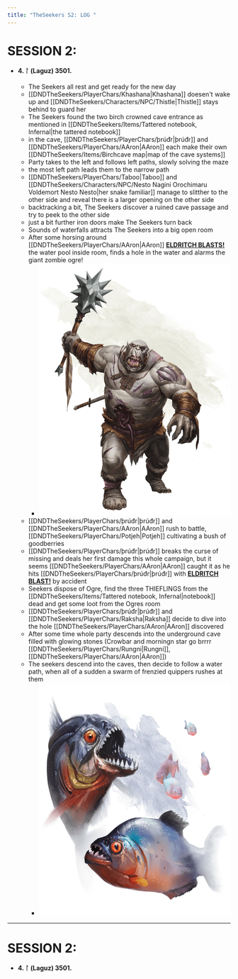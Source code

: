 ```yaml
---
title: "TheSeekers S2: LOG "
---
```


# SESSION 2:

- #### 4. ᛚ (Laguz) 3501.
	- The Seekers all rest and get ready for the new day 
	- [[DNDTheSeekers/PlayerChars/Khashana|Khashana]] doesen't wake up and [[DNDTheSeekers/Characters/NPC/Thistle|Thistle]] stays behind to guard her
	- The Seekers found the two birch crowned cave entrance as mentioned in [[DNDTheSeekers/Items/Tattered notebook, Infernal|the tattered notebook]] 
	- in the cave, [[DNDTheSeekers/PlayerChars/þrúđr|þrúđr]] and [[DNDTheSeekers/PlayerChars/AAron|AAron]] each make their own [[DNDTheSeekers/Items/Birchcave map|map of the cave systems]] 
	- Party takes to the left and follows left paths, slowly solving the maze
	- the most left path leads them to the narrow path
	- [[DNDTheSeekers/PlayerChars/Taboo|Taboo]] and [[DNDTheSeekers/Characters/NPC/Nesto Nagini Orochimaru Voldemort Nesto Nesto|her snake familiar]] manage to slitther to the other side and reveal there is a larger opening on the other side 
	- backtracking a bit, The Seekers discover a ruined cave passage and try to peek to the other side
	- just a bit further iron doors make The Seekers turn back 
	- Sounds of waterfalls attracts The Seekers into a big open room
	- After some horsing around [[DNDTheSeekers/PlayerChars/AAron|AAron]] **[ELDRITCH BLASTS!](  )** the water pool inside room, finds a hole in the water and alarms the giant zombie ogre!
		- ![](DNDTheSeekers/images/zombieogre.png)
	- [[DNDTheSeekers/PlayerChars/þrúđr|þrúđr]] and [[DNDTheSeekers/PlayerChars/AAron|AAron]] rush to battle, [[DNDTheSeekers/PlayerChars/Potjeh|Potjeh]] cultivating a bush of goodberries
	- [[DNDTheSeekers/PlayerChars/þrúđr|þrúđr]] breaks the curse of missing and deals her first damage this whole campaign, but it seems [[DNDTheSeekers/PlayerChars/AAron|AAron]] caught it as he hits [[DNDTheSeekers/PlayerChars/þrúđr|þrúđr]] with **[ELDRITCH BLAST!]( )** by accident
	- Seekers dispose of Ogre, find the three THIEFLINGS from the [[DNDTheSeekers/Items/Tattered notebook, Infernal|notebook]] dead and get some loot from the Ogres room
	- [[DNDTheSeekers/PlayerChars/þrúđr|þrúđr]] and [[DNDTheSeekers/PlayerChars/Raksha|Raksha]] decide to dive into the hole [[DNDTheSeekers/PlayerChars/AAron|AAron]] discovered
	- After some time whole party descends into the underground cave filled with glowing stones (Crowbar and morningn star go brrrr [[DNDTheSeekers/PlayerChars/Rungni|Rungni]], [[DNDTheSeekers/PlayerChars/AAron|AAron]])
	- The seekers descend into the caves, then decide to follow a water path, when all of a sudden a swarm of frenzied quippers rushes at them 
		- ![](DNDTheSeekers/images/swarmquippers.png)
___

# SESSION 2:

- #### 4. ᛚ (Laguz) 3501.